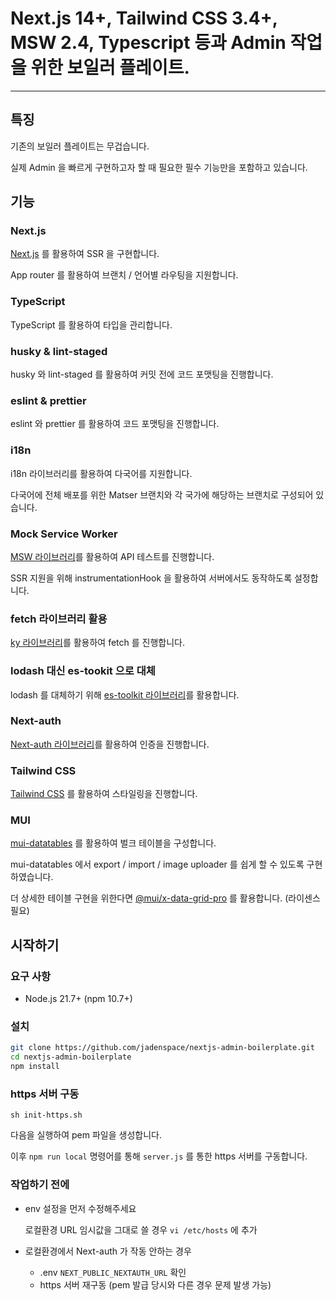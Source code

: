 # Next.js 14+, Tailwind CSS 3.4+, MSW 2.4, Typescript 등과 Admin 작업을 위한 보일러 플레이트.

---
## 특징
기존의 보일러 플레이트는 무겁습니다.

실제 Admin 을 빠르게 구현하고자 할 때 필요한 필수 기능만을 포함하고 있습니다.

## 기능

### Next.js
[Next.js](https://nextjs.org/) 를 활용하여 SSR 을 구현합니다.

App router 를 활용하여 브랜치 / 언어별 라우팅을 지원합니다.

### TypeScript
TypeScript 를 활용하여 타입을 관리합니다.

### husky & lint-staged
husky 와 lint-staged 를 활용하여 커밋 전에 코드 포맷팅을 진행합니다.

### eslint & prettier
eslint 와 prettier 를 활용하여 코드 포맷팅을 진행합니다.

### i18n
i18n 라이브러리를 활용하여 다국어를 지원합니다.

다국어에 전체 배포를 위한 Matser 브랜치와 각 국가에 해당하는 브랜치로 구성되어 있습니다.

### Mock Service Worker
[MSW 라이브러리](https://mswjs.io/)를 활용하여 API 테스트를 진행합니다.

SSR 지원을 위해 instrumentationHook 을 활용하여 서버에서도 동작하도록 설정합니다.

### fetch 라이브러리 활용

[ky 라이브러리](https://github.com/sindresorhus/ky)를 활용하여 fetch 를 진행합니다.

### lodash 대신 es-tookit 으로 대체
lodash 를 대체하기 위해 [es-toolkit 라이브러리](https://github.com/toss/es-toolkit)를 활용합니다.

### Next-auth
[Next-auth 라이브러리](https://next-auth.js.org/)를 활용하여 인증을 진행합니다.

### Tailwind CSS
[Tailwind CSS](https://tailwindcss.com/) 를 활용하여 스타일링을 진행합니다.

### MUI
[mui-datatables](https://github.com/gregnb/mui-datatables) 를 활용하여 벌크 테이블을 구성합니다.

mui-datatables 에서 export / import / image uploader 를 쉽게 할 수 있도록 구현하였습니다.

더 상세한 테이블 구현을 위한다면 [@mui/x-data-grid-pro](https://mui.com/x/api/data-grid/data-grid-pro/) 를 활용합니다. (라이센스 필요)

## 시작하기

### 요구 사항

- Node.js 21.7+ (npm 10.7+)

### 설치
```bash
git clone https://github.com/jadenspace/nextjs-admin-boilerplate.git
cd nextjs-admin-boilerplate
npm install
```

### https 서버 구동
`sh init-https.sh`

다음을 실행하여 pem 파일을 생성합니다.

이후 `npm run local` 명령어를 통해 `server.js` 를 통한 https 서버를 구동합니다.


### 작업하기 전에

- env 설정을 먼저 수정해주세요

  로컬환경 URL 임시값을 그대로 쓸 경우 `vi /etc/hosts` 에 추가


- 로컬환경에서 Next-auth 가 작동 안하는 경우

  - .env `NEXT_PUBLIC_NEXTAUTH_URL` 확인
  - https 서버 재구동 (pem 발급 당시와 다른 경우 문제 발생 가능)

